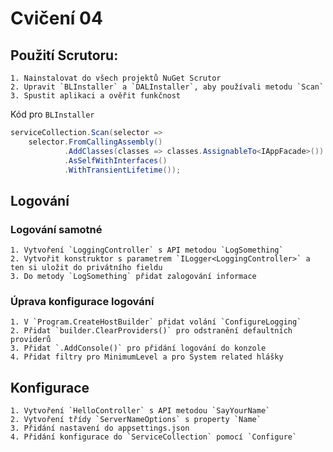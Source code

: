 # Cvičení 04

## Použití Scrutoru:
    1. Nainstalovat do všech projektů NuGet Scrutor
    2. Upravit `BLInstaller` a `DALInstaller`, aby používali metodu `Scan`
    3. Spustit aplikaci a ověřit funkčnost

Kód pro `BLInstaller`
```csharp
serviceCollection.Scan(selector =>
    selector.FromCallingAssembly()
            .AddClasses(classes => classes.AssignableTo<IAppFacade>())
            .AsSelfWithInterfaces()
            .WithTransientLifetime());
```

## Logování

### Logování samotné
    1. Vytvoření `LoggingController` s API metodou `LogSomething`
    2. Vytvořit konstruktor s parametrem `ILogger<LoggingController>` a ten si uložit do privátního fieldu
    3. Do metody `LogSomething` přidat zalogování informace

### Úprava konfigurace logování
    1. V `Program.CreateHostBuilder` přidat volání `ConfigureLogging`
    2. Přidat `builder.ClearProviders()` pro odstranění defaultních providerů
    3. Přidat `.AddConsole()` pro přidání logování do konzole
    4. Přidat filtry pro MinimumLevel a pro System related hlášky 


## Konfigurace

    1. Vytvoření `HelloController` s API metodou `SayYourName`
    2. Vytvoření třídy `ServerNameOptions` s property `Name`
    3. Přidání nastavení do appsettings.json
    4. Přidání konfigurace do `ServiceCollection` pomocí `Configure`